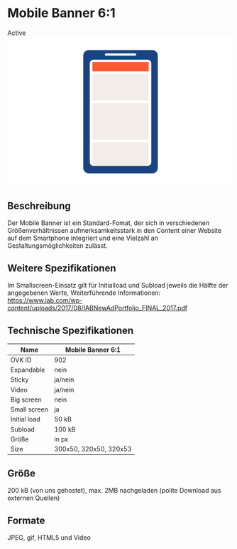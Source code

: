 # Mobile Banner 6:1
<span class="badge badge--success">Active</span>
<img alt="OVK_WF_Mobil_Banner_1_6" src="https://github.com/BVDW-org/ovk-docusaurus/blob/main/ovk/static/img/formats/OVK_WF_Mobil_Banner_1_6.png?raw=true" />


## Beschreibung
Der Mobile Banner ist ein Standard-Fomat, der sich in verschiedenen Größenverhältnissen aufmerksamkeitsstark in den Content einer Website auf dem Smartphone integriert und eine Vielzahl an Gestaltungsmöglichkeiten zulässt.

## Weitere Spezifikationen
Im Smallscreen-Einsatz gilt für Initialload und Subload jeweils die Hälfte der angegebenen Werte, Weiterführende Informationen: https://www.iab.com/wp-content/uploads/2017/08/IABNewAdPortfolio_FINAL_2017.pdf

## Technische Spezifikationen

| Name           | Mobile Banner 6:1 |
|----------------|-------------------|
| OVK ID         | 902               |
| Expandable     | nein              |
| Sticky         | ja/nein           |
| Video          | ja/nein           |
| Big screen     | nein              |
| Small screen   | ja                |
| Initial load   | 50 kB             |
| Subload        | 100 kB            |
| Größe          | in px             |
| Size    | 300x50, 320x50, 320x53  |



## Größe
200 kB (von uns gehostet), max. 2MB nachgeladen (polite Download aus externen Quellen)

## Formate
JPEG, gif, HTML5 und Video
